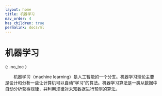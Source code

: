```yaml
---
layout: home
title: 机器学习
nav_order: 4
has_children: true
permalink: docs/ml
---
```


# 机器学习
{: .no_toc }

&emsp;&emsp;机器学习（machine learning）是人工智能的一个分支。机器学习理论主要是设计和分析一些让计算机可以自动“学习”的算法。机器学习算法是一类从数据中自动分析获得规律，并利用规律对未知数据进行预测的算法。  
